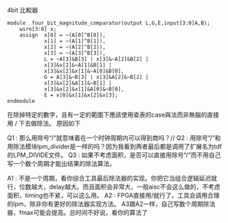 
4bit 比較器
```
module  four_bit_magnitude_comparator(output L,G,E,input[3:0]A,B);
    wire[3:0] x;
    assign  x[0] = ~(A[0]^B[0]),
            x[1] = ~(A[1]^B[1]),
            x[2] = ~(A[2]^B[2]),
            x[3] = ~(A[3]^B[3]),
            L = ~A[3]&B[3] | x[3]&~A[2]&B[2] |
            x[3]&x[2]&~A[1]&B[1] |      
            x[3]&x[2]&x[1]&~A[0]&B[0],
            G = A[3]&~B[3] | x[3]&A[2]&~B[2] | 
            x[3]&x[2]&A[1]&~B[1] | 
            x[3]&x[2]&x[1]&A[0]&~B[0],
            E = x[0]&x[1]&x[2]&x[3];
endmodule
```
在除掉特定的數字，且有一定的範圍下應該使用查表的case與法而非無腦的直接用 / 下去做除法。
原因如下

Q1 : 那么用除号“/”就意味着在一个时钟周期内可以得到商吗？//
Q2 : 用除号“/”和用除法模块lpm_divider是一样的吗？因为我看到两者最后都是调用了扩展名为tdf的LPM_DIVIDE文件。
Q3 : 如果不考虑面积，是否可以直接用除号“/”而不用自己写一个数个周期才能出结果的除法算法。


A1 : 不是一个周期，看你综合工具最后除法器的实现。你把它当组合逻辑延迟就行，位数越大，delay越大。而且面积会非常大，一般aisc不会这么做的，不考虑面积，timing也不紧，可以这么用。
A2 : FPGA直接用/就行了，工具会调用合理的lpm，除非你有更好的除法器实现方法。
A3跟A2一样，自己写数个周期除法器，fmax可能会提高。总时间不好说，看你的算法了



